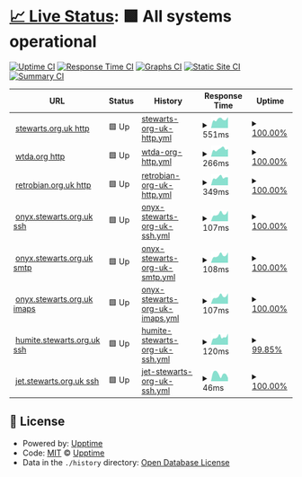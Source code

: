 # [📈 Live Status](https://thomasdstewart.github.io/upptime/): <!--live status--> **🟩 All systems operational**

[![Uptime CI](https://github.com/thomasdstewart/upptime/workflows/Uptime%20CI/badge.svg)](https://github.com/thomasdstewart/upptime/actions?query=workflow%3A%22Uptime+CI%22)
[![Response Time CI](https://github.com/thomasdstewart/upptime/workflows/Response%20Time%20CI/badge.svg)](https://github.com/thomasdstewart/upptime/actions?query=workflow%3A%22Response+Time+CI%22)
[![Graphs CI](https://github.com/thomasdstewart/upptime/workflows/Graphs%20CI/badge.svg)](https://github.com/thomasdstewart/upptime/actions?query=workflow%3A%22Graphs+CI%22)
[![Static Site CI](https://github.com/thomasdstewart/upptime/workflows/Static%20Site%20CI/badge.svg)](https://github.com/thomasdstewart/upptime/actions?query=workflow%3A%22Static+Site+CI%22)
[![Summary CI](https://github.com/thomasdstewart/upptime/workflows/Summary%20CI/badge.svg)](https://github.com/thomasdstewart/upptime/actions?query=workflow%3A%22Summary+CI%22)

<!--start: status pages-->
<!-- This summary is generated by Upptime (https://github.com/upptime/upptime) -->
<!-- Do not edit this manually, your changes will be overwritten -->
<!-- prettier-ignore -->
| URL | Status | History | Response Time | Uptime |
| --- | ------ | ------- | ------------- | ------ |
| <img alt="" src="https://icons.duckduckgo.com/ip3/stewarts.org.uk.ico" height="13"> [stewarts.org.uk http](https://stewarts.org.uk) | 🟩 Up | [stewarts-org-uk-http.yml](https://github.com/thomasdstewart/upptime/commits/HEAD/history/stewarts-org-uk-http.yml) | <details><summary><img alt="Response time graph" src="./graphs/stewarts-org-uk-http/response-time-week.png" height="20"> 551ms</summary><br><a href="https://thomasdstewart.github.io/upptime/history/stewarts-org-uk-http"><img alt="Response time 605" src="https://img.shields.io/endpoint?url=https%3A%2F%2Fraw.githubusercontent.com%2Fthomasdstewart%2Fupptime%2FHEAD%2Fapi%2Fstewarts-org-uk-http%2Fresponse-time.json"></a><br><a href="https://thomasdstewart.github.io/upptime/history/stewarts-org-uk-http"><img alt="24-hour response time 571" src="https://img.shields.io/endpoint?url=https%3A%2F%2Fraw.githubusercontent.com%2Fthomasdstewart%2Fupptime%2FHEAD%2Fapi%2Fstewarts-org-uk-http%2Fresponse-time-day.json"></a><br><a href="https://thomasdstewart.github.io/upptime/history/stewarts-org-uk-http"><img alt="7-day response time 551" src="https://img.shields.io/endpoint?url=https%3A%2F%2Fraw.githubusercontent.com%2Fthomasdstewart%2Fupptime%2FHEAD%2Fapi%2Fstewarts-org-uk-http%2Fresponse-time-week.json"></a><br><a href="https://thomasdstewart.github.io/upptime/history/stewarts-org-uk-http"><img alt="30-day response time 530" src="https://img.shields.io/endpoint?url=https%3A%2F%2Fraw.githubusercontent.com%2Fthomasdstewart%2Fupptime%2FHEAD%2Fapi%2Fstewarts-org-uk-http%2Fresponse-time-month.json"></a><br><a href="https://thomasdstewart.github.io/upptime/history/stewarts-org-uk-http"><img alt="1-year response time 590" src="https://img.shields.io/endpoint?url=https%3A%2F%2Fraw.githubusercontent.com%2Fthomasdstewart%2Fupptime%2FHEAD%2Fapi%2Fstewarts-org-uk-http%2Fresponse-time-year.json"></a></details> | <details><summary><a href="https://thomasdstewart.github.io/upptime/history/stewarts-org-uk-http">100.00%</a></summary><a href="https://thomasdstewart.github.io/upptime/history/stewarts-org-uk-http"><img alt="All-time uptime 100.00%" src="https://img.shields.io/endpoint?url=https%3A%2F%2Fraw.githubusercontent.com%2Fthomasdstewart%2Fupptime%2FHEAD%2Fapi%2Fstewarts-org-uk-http%2Fuptime.json"></a><br><a href="https://thomasdstewart.github.io/upptime/history/stewarts-org-uk-http"><img alt="24-hour uptime 100.00%" src="https://img.shields.io/endpoint?url=https%3A%2F%2Fraw.githubusercontent.com%2Fthomasdstewart%2Fupptime%2FHEAD%2Fapi%2Fstewarts-org-uk-http%2Fuptime-day.json"></a><br><a href="https://thomasdstewart.github.io/upptime/history/stewarts-org-uk-http"><img alt="7-day uptime 100.00%" src="https://img.shields.io/endpoint?url=https%3A%2F%2Fraw.githubusercontent.com%2Fthomasdstewart%2Fupptime%2FHEAD%2Fapi%2Fstewarts-org-uk-http%2Fuptime-week.json"></a><br><a href="https://thomasdstewart.github.io/upptime/history/stewarts-org-uk-http"><img alt="30-day uptime 100.00%" src="https://img.shields.io/endpoint?url=https%3A%2F%2Fraw.githubusercontent.com%2Fthomasdstewart%2Fupptime%2FHEAD%2Fapi%2Fstewarts-org-uk-http%2Fuptime-month.json"></a><br><a href="https://thomasdstewart.github.io/upptime/history/stewarts-org-uk-http"><img alt="1-year uptime 100.00%" src="https://img.shields.io/endpoint?url=https%3A%2F%2Fraw.githubusercontent.com%2Fthomasdstewart%2Fupptime%2FHEAD%2Fapi%2Fstewarts-org-uk-http%2Fuptime-year.json"></a></details>
| <img alt="" src="https://icons.duckduckgo.com/ip3/wtda.org.ico" height="13"> [wtda.org http](https://wtda.org) | 🟩 Up | [wtda-org-http.yml](https://github.com/thomasdstewart/upptime/commits/HEAD/history/wtda-org-http.yml) | <details><summary><img alt="Response time graph" src="./graphs/wtda-org-http/response-time-week.png" height="20"> 266ms</summary><br><a href="https://thomasdstewart.github.io/upptime/history/wtda-org-http"><img alt="Response time 266" src="https://img.shields.io/endpoint?url=https%3A%2F%2Fraw.githubusercontent.com%2Fthomasdstewart%2Fupptime%2FHEAD%2Fapi%2Fwtda-org-http%2Fresponse-time.json"></a><br><a href="https://thomasdstewart.github.io/upptime/history/wtda-org-http"><img alt="24-hour response time 271" src="https://img.shields.io/endpoint?url=https%3A%2F%2Fraw.githubusercontent.com%2Fthomasdstewart%2Fupptime%2FHEAD%2Fapi%2Fwtda-org-http%2Fresponse-time-day.json"></a><br><a href="https://thomasdstewart.github.io/upptime/history/wtda-org-http"><img alt="7-day response time 266" src="https://img.shields.io/endpoint?url=https%3A%2F%2Fraw.githubusercontent.com%2Fthomasdstewart%2Fupptime%2FHEAD%2Fapi%2Fwtda-org-http%2Fresponse-time-week.json"></a><br><a href="https://thomasdstewart.github.io/upptime/history/wtda-org-http"><img alt="30-day response time 248" src="https://img.shields.io/endpoint?url=https%3A%2F%2Fraw.githubusercontent.com%2Fthomasdstewart%2Fupptime%2FHEAD%2Fapi%2Fwtda-org-http%2Fresponse-time-month.json"></a><br><a href="https://thomasdstewart.github.io/upptime/history/wtda-org-http"><img alt="1-year response time 278" src="https://img.shields.io/endpoint?url=https%3A%2F%2Fraw.githubusercontent.com%2Fthomasdstewart%2Fupptime%2FHEAD%2Fapi%2Fwtda-org-http%2Fresponse-time-year.json"></a></details> | <details><summary><a href="https://thomasdstewart.github.io/upptime/history/wtda-org-http">100.00%</a></summary><a href="https://thomasdstewart.github.io/upptime/history/wtda-org-http"><img alt="All-time uptime 100.00%" src="https://img.shields.io/endpoint?url=https%3A%2F%2Fraw.githubusercontent.com%2Fthomasdstewart%2Fupptime%2FHEAD%2Fapi%2Fwtda-org-http%2Fuptime.json"></a><br><a href="https://thomasdstewart.github.io/upptime/history/wtda-org-http"><img alt="24-hour uptime 100.00%" src="https://img.shields.io/endpoint?url=https%3A%2F%2Fraw.githubusercontent.com%2Fthomasdstewart%2Fupptime%2FHEAD%2Fapi%2Fwtda-org-http%2Fuptime-day.json"></a><br><a href="https://thomasdstewart.github.io/upptime/history/wtda-org-http"><img alt="7-day uptime 100.00%" src="https://img.shields.io/endpoint?url=https%3A%2F%2Fraw.githubusercontent.com%2Fthomasdstewart%2Fupptime%2FHEAD%2Fapi%2Fwtda-org-http%2Fuptime-week.json"></a><br><a href="https://thomasdstewart.github.io/upptime/history/wtda-org-http"><img alt="30-day uptime 100.00%" src="https://img.shields.io/endpoint?url=https%3A%2F%2Fraw.githubusercontent.com%2Fthomasdstewart%2Fupptime%2FHEAD%2Fapi%2Fwtda-org-http%2Fuptime-month.json"></a><br><a href="https://thomasdstewart.github.io/upptime/history/wtda-org-http"><img alt="1-year uptime 100.00%" src="https://img.shields.io/endpoint?url=https%3A%2F%2Fraw.githubusercontent.com%2Fthomasdstewart%2Fupptime%2FHEAD%2Fapi%2Fwtda-org-http%2Fuptime-year.json"></a></details>
| <img alt="" src="https://icons.duckduckgo.com/ip3/retrobian.org.uk.ico" height="13"> [retrobian.org.uk http](https://retrobian.org.uk) | 🟩 Up | [retrobian-org-uk-http.yml](https://github.com/thomasdstewart/upptime/commits/HEAD/history/retrobian-org-uk-http.yml) | <details><summary><img alt="Response time graph" src="./graphs/retrobian-org-uk-http/response-time-week.png" height="20"> 349ms</summary><br><a href="https://thomasdstewart.github.io/upptime/history/retrobian-org-uk-http"><img alt="Response time 351" src="https://img.shields.io/endpoint?url=https%3A%2F%2Fraw.githubusercontent.com%2Fthomasdstewart%2Fupptime%2FHEAD%2Fapi%2Fretrobian-org-uk-http%2Fresponse-time.json"></a><br><a href="https://thomasdstewart.github.io/upptime/history/retrobian-org-uk-http"><img alt="24-hour response time 349" src="https://img.shields.io/endpoint?url=https%3A%2F%2Fraw.githubusercontent.com%2Fthomasdstewart%2Fupptime%2FHEAD%2Fapi%2Fretrobian-org-uk-http%2Fresponse-time-day.json"></a><br><a href="https://thomasdstewart.github.io/upptime/history/retrobian-org-uk-http"><img alt="7-day response time 349" src="https://img.shields.io/endpoint?url=https%3A%2F%2Fraw.githubusercontent.com%2Fthomasdstewart%2Fupptime%2FHEAD%2Fapi%2Fretrobian-org-uk-http%2Fresponse-time-week.json"></a><br><a href="https://thomasdstewart.github.io/upptime/history/retrobian-org-uk-http"><img alt="30-day response time 354" src="https://img.shields.io/endpoint?url=https%3A%2F%2Fraw.githubusercontent.com%2Fthomasdstewart%2Fupptime%2FHEAD%2Fapi%2Fretrobian-org-uk-http%2Fresponse-time-month.json"></a><br><a href="https://thomasdstewart.github.io/upptime/history/retrobian-org-uk-http"><img alt="1-year response time 347" src="https://img.shields.io/endpoint?url=https%3A%2F%2Fraw.githubusercontent.com%2Fthomasdstewart%2Fupptime%2FHEAD%2Fapi%2Fretrobian-org-uk-http%2Fresponse-time-year.json"></a></details> | <details><summary><a href="https://thomasdstewart.github.io/upptime/history/retrobian-org-uk-http">100.00%</a></summary><a href="https://thomasdstewart.github.io/upptime/history/retrobian-org-uk-http"><img alt="All-time uptime 100.00%" src="https://img.shields.io/endpoint?url=https%3A%2F%2Fraw.githubusercontent.com%2Fthomasdstewart%2Fupptime%2FHEAD%2Fapi%2Fretrobian-org-uk-http%2Fuptime.json"></a><br><a href="https://thomasdstewart.github.io/upptime/history/retrobian-org-uk-http"><img alt="24-hour uptime 100.00%" src="https://img.shields.io/endpoint?url=https%3A%2F%2Fraw.githubusercontent.com%2Fthomasdstewart%2Fupptime%2FHEAD%2Fapi%2Fretrobian-org-uk-http%2Fuptime-day.json"></a><br><a href="https://thomasdstewart.github.io/upptime/history/retrobian-org-uk-http"><img alt="7-day uptime 100.00%" src="https://img.shields.io/endpoint?url=https%3A%2F%2Fraw.githubusercontent.com%2Fthomasdstewart%2Fupptime%2FHEAD%2Fapi%2Fretrobian-org-uk-http%2Fuptime-week.json"></a><br><a href="https://thomasdstewart.github.io/upptime/history/retrobian-org-uk-http"><img alt="30-day uptime 100.00%" src="https://img.shields.io/endpoint?url=https%3A%2F%2Fraw.githubusercontent.com%2Fthomasdstewart%2Fupptime%2FHEAD%2Fapi%2Fretrobian-org-uk-http%2Fuptime-month.json"></a><br><a href="https://thomasdstewart.github.io/upptime/history/retrobian-org-uk-http"><img alt="1-year uptime 100.00%" src="https://img.shields.io/endpoint?url=https%3A%2F%2Fraw.githubusercontent.com%2Fthomasdstewart%2Fupptime%2FHEAD%2Fapi%2Fretrobian-org-uk-http%2Fuptime-year.json"></a></details>
| <img alt="" src="https://icons.duckduckgo.com/ip3/null.ico" height="13"> [onyx.stewarts.org.uk ssh](onyx.stewarts.org.uk) | 🟩 Up | [onyx-stewarts-org-uk-ssh.yml](https://github.com/thomasdstewart/upptime/commits/HEAD/history/onyx-stewarts-org-uk-ssh.yml) | <details><summary><img alt="Response time graph" src="./graphs/onyx-stewarts-org-uk-ssh/response-time-week.png" height="20"> 107ms</summary><br><a href="https://thomasdstewart.github.io/upptime/history/onyx-stewarts-org-uk-ssh"><img alt="Response time 115" src="https://img.shields.io/endpoint?url=https%3A%2F%2Fraw.githubusercontent.com%2Fthomasdstewart%2Fupptime%2FHEAD%2Fapi%2Fonyx-stewarts-org-uk-ssh%2Fresponse-time.json"></a><br><a href="https://thomasdstewart.github.io/upptime/history/onyx-stewarts-org-uk-ssh"><img alt="24-hour response time 96" src="https://img.shields.io/endpoint?url=https%3A%2F%2Fraw.githubusercontent.com%2Fthomasdstewart%2Fupptime%2FHEAD%2Fapi%2Fonyx-stewarts-org-uk-ssh%2Fresponse-time-day.json"></a><br><a href="https://thomasdstewart.github.io/upptime/history/onyx-stewarts-org-uk-ssh"><img alt="7-day response time 107" src="https://img.shields.io/endpoint?url=https%3A%2F%2Fraw.githubusercontent.com%2Fthomasdstewart%2Fupptime%2FHEAD%2Fapi%2Fonyx-stewarts-org-uk-ssh%2Fresponse-time-week.json"></a><br><a href="https://thomasdstewart.github.io/upptime/history/onyx-stewarts-org-uk-ssh"><img alt="30-day response time 102" src="https://img.shields.io/endpoint?url=https%3A%2F%2Fraw.githubusercontent.com%2Fthomasdstewart%2Fupptime%2FHEAD%2Fapi%2Fonyx-stewarts-org-uk-ssh%2Fresponse-time-month.json"></a><br><a href="https://thomasdstewart.github.io/upptime/history/onyx-stewarts-org-uk-ssh"><img alt="1-year response time 112" src="https://img.shields.io/endpoint?url=https%3A%2F%2Fraw.githubusercontent.com%2Fthomasdstewart%2Fupptime%2FHEAD%2Fapi%2Fonyx-stewarts-org-uk-ssh%2Fresponse-time-year.json"></a></details> | <details><summary><a href="https://thomasdstewart.github.io/upptime/history/onyx-stewarts-org-uk-ssh">100.00%</a></summary><a href="https://thomasdstewart.github.io/upptime/history/onyx-stewarts-org-uk-ssh"><img alt="All-time uptime 99.90%" src="https://img.shields.io/endpoint?url=https%3A%2F%2Fraw.githubusercontent.com%2Fthomasdstewart%2Fupptime%2FHEAD%2Fapi%2Fonyx-stewarts-org-uk-ssh%2Fuptime.json"></a><br><a href="https://thomasdstewart.github.io/upptime/history/onyx-stewarts-org-uk-ssh"><img alt="24-hour uptime 100.00%" src="https://img.shields.io/endpoint?url=https%3A%2F%2Fraw.githubusercontent.com%2Fthomasdstewart%2Fupptime%2FHEAD%2Fapi%2Fonyx-stewarts-org-uk-ssh%2Fuptime-day.json"></a><br><a href="https://thomasdstewart.github.io/upptime/history/onyx-stewarts-org-uk-ssh"><img alt="7-day uptime 100.00%" src="https://img.shields.io/endpoint?url=https%3A%2F%2Fraw.githubusercontent.com%2Fthomasdstewart%2Fupptime%2FHEAD%2Fapi%2Fonyx-stewarts-org-uk-ssh%2Fuptime-week.json"></a><br><a href="https://thomasdstewart.github.io/upptime/history/onyx-stewarts-org-uk-ssh"><img alt="30-day uptime 100.00%" src="https://img.shields.io/endpoint?url=https%3A%2F%2Fraw.githubusercontent.com%2Fthomasdstewart%2Fupptime%2FHEAD%2Fapi%2Fonyx-stewarts-org-uk-ssh%2Fuptime-month.json"></a><br><a href="https://thomasdstewart.github.io/upptime/history/onyx-stewarts-org-uk-ssh"><img alt="1-year uptime 99.88%" src="https://img.shields.io/endpoint?url=https%3A%2F%2Fraw.githubusercontent.com%2Fthomasdstewart%2Fupptime%2FHEAD%2Fapi%2Fonyx-stewarts-org-uk-ssh%2Fuptime-year.json"></a></details>
| <img alt="" src="https://icons.duckduckgo.com/ip3/null.ico" height="13"> [onyx.stewarts.org.uk smtp](onyx.stewarts.org.uk) | 🟩 Up | [onyx-stewarts-org-uk-smtp.yml](https://github.com/thomasdstewart/upptime/commits/HEAD/history/onyx-stewarts-org-uk-smtp.yml) | <details><summary><img alt="Response time graph" src="./graphs/onyx-stewarts-org-uk-smtp/response-time-week.png" height="20"> 108ms</summary><br><a href="https://thomasdstewart.github.io/upptime/history/onyx-stewarts-org-uk-smtp"><img alt="Response time 103" src="https://img.shields.io/endpoint?url=https%3A%2F%2Fraw.githubusercontent.com%2Fthomasdstewart%2Fupptime%2FHEAD%2Fapi%2Fonyx-stewarts-org-uk-smtp%2Fresponse-time.json"></a><br><a href="https://thomasdstewart.github.io/upptime/history/onyx-stewarts-org-uk-smtp"><img alt="24-hour response time 96" src="https://img.shields.io/endpoint?url=https%3A%2F%2Fraw.githubusercontent.com%2Fthomasdstewart%2Fupptime%2FHEAD%2Fapi%2Fonyx-stewarts-org-uk-smtp%2Fresponse-time-day.json"></a><br><a href="https://thomasdstewart.github.io/upptime/history/onyx-stewarts-org-uk-smtp"><img alt="7-day response time 108" src="https://img.shields.io/endpoint?url=https%3A%2F%2Fraw.githubusercontent.com%2Fthomasdstewart%2Fupptime%2FHEAD%2Fapi%2Fonyx-stewarts-org-uk-smtp%2Fresponse-time-week.json"></a><br><a href="https://thomasdstewart.github.io/upptime/history/onyx-stewarts-org-uk-smtp"><img alt="30-day response time 102" src="https://img.shields.io/endpoint?url=https%3A%2F%2Fraw.githubusercontent.com%2Fthomasdstewart%2Fupptime%2FHEAD%2Fapi%2Fonyx-stewarts-org-uk-smtp%2Fresponse-time-month.json"></a><br><a href="https://thomasdstewart.github.io/upptime/history/onyx-stewarts-org-uk-smtp"><img alt="1-year response time 103" src="https://img.shields.io/endpoint?url=https%3A%2F%2Fraw.githubusercontent.com%2Fthomasdstewart%2Fupptime%2FHEAD%2Fapi%2Fonyx-stewarts-org-uk-smtp%2Fresponse-time-year.json"></a></details> | <details><summary><a href="https://thomasdstewart.github.io/upptime/history/onyx-stewarts-org-uk-smtp">100.00%</a></summary><a href="https://thomasdstewart.github.io/upptime/history/onyx-stewarts-org-uk-smtp"><img alt="All-time uptime 99.90%" src="https://img.shields.io/endpoint?url=https%3A%2F%2Fraw.githubusercontent.com%2Fthomasdstewart%2Fupptime%2FHEAD%2Fapi%2Fonyx-stewarts-org-uk-smtp%2Fuptime.json"></a><br><a href="https://thomasdstewart.github.io/upptime/history/onyx-stewarts-org-uk-smtp"><img alt="24-hour uptime 100.00%" src="https://img.shields.io/endpoint?url=https%3A%2F%2Fraw.githubusercontent.com%2Fthomasdstewart%2Fupptime%2FHEAD%2Fapi%2Fonyx-stewarts-org-uk-smtp%2Fuptime-day.json"></a><br><a href="https://thomasdstewart.github.io/upptime/history/onyx-stewarts-org-uk-smtp"><img alt="7-day uptime 100.00%" src="https://img.shields.io/endpoint?url=https%3A%2F%2Fraw.githubusercontent.com%2Fthomasdstewart%2Fupptime%2FHEAD%2Fapi%2Fonyx-stewarts-org-uk-smtp%2Fuptime-week.json"></a><br><a href="https://thomasdstewart.github.io/upptime/history/onyx-stewarts-org-uk-smtp"><img alt="30-day uptime 100.00%" src="https://img.shields.io/endpoint?url=https%3A%2F%2Fraw.githubusercontent.com%2Fthomasdstewart%2Fupptime%2FHEAD%2Fapi%2Fonyx-stewarts-org-uk-smtp%2Fuptime-month.json"></a><br><a href="https://thomasdstewart.github.io/upptime/history/onyx-stewarts-org-uk-smtp"><img alt="1-year uptime 99.88%" src="https://img.shields.io/endpoint?url=https%3A%2F%2Fraw.githubusercontent.com%2Fthomasdstewart%2Fupptime%2FHEAD%2Fapi%2Fonyx-stewarts-org-uk-smtp%2Fuptime-year.json"></a></details>
| <img alt="" src="https://icons.duckduckgo.com/ip3/null.ico" height="13"> [onyx.stewarts.org.uk imaps](onyx.stewarts.org.uk) | 🟩 Up | [onyx-stewarts-org-uk-imaps.yml](https://github.com/thomasdstewart/upptime/commits/HEAD/history/onyx-stewarts-org-uk-imaps.yml) | <details><summary><img alt="Response time graph" src="./graphs/onyx-stewarts-org-uk-imaps/response-time-week.png" height="20"> 107ms</summary><br><a href="https://thomasdstewart.github.io/upptime/history/onyx-stewarts-org-uk-imaps"><img alt="Response time 103" src="https://img.shields.io/endpoint?url=https%3A%2F%2Fraw.githubusercontent.com%2Fthomasdstewart%2Fupptime%2FHEAD%2Fapi%2Fonyx-stewarts-org-uk-imaps%2Fresponse-time.json"></a><br><a href="https://thomasdstewart.github.io/upptime/history/onyx-stewarts-org-uk-imaps"><img alt="24-hour response time 95" src="https://img.shields.io/endpoint?url=https%3A%2F%2Fraw.githubusercontent.com%2Fthomasdstewart%2Fupptime%2FHEAD%2Fapi%2Fonyx-stewarts-org-uk-imaps%2Fresponse-time-day.json"></a><br><a href="https://thomasdstewart.github.io/upptime/history/onyx-stewarts-org-uk-imaps"><img alt="7-day response time 107" src="https://img.shields.io/endpoint?url=https%3A%2F%2Fraw.githubusercontent.com%2Fthomasdstewart%2Fupptime%2FHEAD%2Fapi%2Fonyx-stewarts-org-uk-imaps%2Fresponse-time-week.json"></a><br><a href="https://thomasdstewart.github.io/upptime/history/onyx-stewarts-org-uk-imaps"><img alt="30-day response time 102" src="https://img.shields.io/endpoint?url=https%3A%2F%2Fraw.githubusercontent.com%2Fthomasdstewart%2Fupptime%2FHEAD%2Fapi%2Fonyx-stewarts-org-uk-imaps%2Fresponse-time-month.json"></a><br><a href="https://thomasdstewart.github.io/upptime/history/onyx-stewarts-org-uk-imaps"><img alt="1-year response time 102" src="https://img.shields.io/endpoint?url=https%3A%2F%2Fraw.githubusercontent.com%2Fthomasdstewart%2Fupptime%2FHEAD%2Fapi%2Fonyx-stewarts-org-uk-imaps%2Fresponse-time-year.json"></a></details> | <details><summary><a href="https://thomasdstewart.github.io/upptime/history/onyx-stewarts-org-uk-imaps">100.00%</a></summary><a href="https://thomasdstewart.github.io/upptime/history/onyx-stewarts-org-uk-imaps"><img alt="All-time uptime 99.90%" src="https://img.shields.io/endpoint?url=https%3A%2F%2Fraw.githubusercontent.com%2Fthomasdstewart%2Fupptime%2FHEAD%2Fapi%2Fonyx-stewarts-org-uk-imaps%2Fuptime.json"></a><br><a href="https://thomasdstewart.github.io/upptime/history/onyx-stewarts-org-uk-imaps"><img alt="24-hour uptime 100.00%" src="https://img.shields.io/endpoint?url=https%3A%2F%2Fraw.githubusercontent.com%2Fthomasdstewart%2Fupptime%2FHEAD%2Fapi%2Fonyx-stewarts-org-uk-imaps%2Fuptime-day.json"></a><br><a href="https://thomasdstewart.github.io/upptime/history/onyx-stewarts-org-uk-imaps"><img alt="7-day uptime 100.00%" src="https://img.shields.io/endpoint?url=https%3A%2F%2Fraw.githubusercontent.com%2Fthomasdstewart%2Fupptime%2FHEAD%2Fapi%2Fonyx-stewarts-org-uk-imaps%2Fuptime-week.json"></a><br><a href="https://thomasdstewart.github.io/upptime/history/onyx-stewarts-org-uk-imaps"><img alt="30-day uptime 100.00%" src="https://img.shields.io/endpoint?url=https%3A%2F%2Fraw.githubusercontent.com%2Fthomasdstewart%2Fupptime%2FHEAD%2Fapi%2Fonyx-stewarts-org-uk-imaps%2Fuptime-month.json"></a><br><a href="https://thomasdstewart.github.io/upptime/history/onyx-stewarts-org-uk-imaps"><img alt="1-year uptime 99.88%" src="https://img.shields.io/endpoint?url=https%3A%2F%2Fraw.githubusercontent.com%2Fthomasdstewart%2Fupptime%2FHEAD%2Fapi%2Fonyx-stewarts-org-uk-imaps%2Fuptime-year.json"></a></details>
| <img alt="" src="https://icons.duckduckgo.com/ip3/null.ico" height="13"> [humite.stewarts.org.uk ssh](humite.stewarts.org.uk) | 🟩 Up | [humite-stewarts-org-uk-ssh.yml](https://github.com/thomasdstewart/upptime/commits/HEAD/history/humite-stewarts-org-uk-ssh.yml) | <details><summary><img alt="Response time graph" src="./graphs/humite-stewarts-org-uk-ssh/response-time-week.png" height="20"> 120ms</summary><br><a href="https://thomasdstewart.github.io/upptime/history/humite-stewarts-org-uk-ssh"><img alt="Response time 137" src="https://img.shields.io/endpoint?url=https%3A%2F%2Fraw.githubusercontent.com%2Fthomasdstewart%2Fupptime%2FHEAD%2Fapi%2Fhumite-stewarts-org-uk-ssh%2Fresponse-time.json"></a><br><a href="https://thomasdstewart.github.io/upptime/history/humite-stewarts-org-uk-ssh"><img alt="24-hour response time 104" src="https://img.shields.io/endpoint?url=https%3A%2F%2Fraw.githubusercontent.com%2Fthomasdstewart%2Fupptime%2FHEAD%2Fapi%2Fhumite-stewarts-org-uk-ssh%2Fresponse-time-day.json"></a><br><a href="https://thomasdstewart.github.io/upptime/history/humite-stewarts-org-uk-ssh"><img alt="7-day response time 120" src="https://img.shields.io/endpoint?url=https%3A%2F%2Fraw.githubusercontent.com%2Fthomasdstewart%2Fupptime%2FHEAD%2Fapi%2Fhumite-stewarts-org-uk-ssh%2Fresponse-time-week.json"></a><br><a href="https://thomasdstewart.github.io/upptime/history/humite-stewarts-org-uk-ssh"><img alt="30-day response time 119" src="https://img.shields.io/endpoint?url=https%3A%2F%2Fraw.githubusercontent.com%2Fthomasdstewart%2Fupptime%2FHEAD%2Fapi%2Fhumite-stewarts-org-uk-ssh%2Fresponse-time-month.json"></a><br><a href="https://thomasdstewart.github.io/upptime/history/humite-stewarts-org-uk-ssh"><img alt="1-year response time 134" src="https://img.shields.io/endpoint?url=https%3A%2F%2Fraw.githubusercontent.com%2Fthomasdstewart%2Fupptime%2FHEAD%2Fapi%2Fhumite-stewarts-org-uk-ssh%2Fresponse-time-year.json"></a></details> | <details><summary><a href="https://thomasdstewart.github.io/upptime/history/humite-stewarts-org-uk-ssh">99.85%</a></summary><a href="https://thomasdstewart.github.io/upptime/history/humite-stewarts-org-uk-ssh"><img alt="All-time uptime 99.83%" src="https://img.shields.io/endpoint?url=https%3A%2F%2Fraw.githubusercontent.com%2Fthomasdstewart%2Fupptime%2FHEAD%2Fapi%2Fhumite-stewarts-org-uk-ssh%2Fuptime.json"></a><br><a href="https://thomasdstewart.github.io/upptime/history/humite-stewarts-org-uk-ssh"><img alt="24-hour uptime 100.00%" src="https://img.shields.io/endpoint?url=https%3A%2F%2Fraw.githubusercontent.com%2Fthomasdstewart%2Fupptime%2FHEAD%2Fapi%2Fhumite-stewarts-org-uk-ssh%2Fuptime-day.json"></a><br><a href="https://thomasdstewart.github.io/upptime/history/humite-stewarts-org-uk-ssh"><img alt="7-day uptime 99.85%" src="https://img.shields.io/endpoint?url=https%3A%2F%2Fraw.githubusercontent.com%2Fthomasdstewart%2Fupptime%2FHEAD%2Fapi%2Fhumite-stewarts-org-uk-ssh%2Fuptime-week.json"></a><br><a href="https://thomasdstewart.github.io/upptime/history/humite-stewarts-org-uk-ssh"><img alt="30-day uptime 99.96%" src="https://img.shields.io/endpoint?url=https%3A%2F%2Fraw.githubusercontent.com%2Fthomasdstewart%2Fupptime%2FHEAD%2Fapi%2Fhumite-stewarts-org-uk-ssh%2Fuptime-month.json"></a><br><a href="https://thomasdstewart.github.io/upptime/history/humite-stewarts-org-uk-ssh"><img alt="1-year uptime 99.79%" src="https://img.shields.io/endpoint?url=https%3A%2F%2Fraw.githubusercontent.com%2Fthomasdstewart%2Fupptime%2FHEAD%2Fapi%2Fhumite-stewarts-org-uk-ssh%2Fuptime-year.json"></a></details>
| <img alt="" src="https://icons.duckduckgo.com/ip3/null.ico" height="13"> [jet.stewarts.org.uk ssh](jet.stewarts.org.uk) | 🟩 Up | [jet-stewarts-org-uk-ssh.yml](https://github.com/thomasdstewart/upptime/commits/HEAD/history/jet-stewarts-org-uk-ssh.yml) | <details><summary><img alt="Response time graph" src="./graphs/jet-stewarts-org-uk-ssh/response-time-week.png" height="20"> 46ms</summary><br><a href="https://thomasdstewart.github.io/upptime/history/jet-stewarts-org-uk-ssh"><img alt="Response time 92" src="https://img.shields.io/endpoint?url=https%3A%2F%2Fraw.githubusercontent.com%2Fthomasdstewart%2Fupptime%2FHEAD%2Fapi%2Fjet-stewarts-org-uk-ssh%2Fresponse-time.json"></a><br><a href="https://thomasdstewart.github.io/upptime/history/jet-stewarts-org-uk-ssh"><img alt="24-hour response time 52" src="https://img.shields.io/endpoint?url=https%3A%2F%2Fraw.githubusercontent.com%2Fthomasdstewart%2Fupptime%2FHEAD%2Fapi%2Fjet-stewarts-org-uk-ssh%2Fresponse-time-day.json"></a><br><a href="https://thomasdstewart.github.io/upptime/history/jet-stewarts-org-uk-ssh"><img alt="7-day response time 46" src="https://img.shields.io/endpoint?url=https%3A%2F%2Fraw.githubusercontent.com%2Fthomasdstewart%2Fupptime%2FHEAD%2Fapi%2Fjet-stewarts-org-uk-ssh%2Fresponse-time-week.json"></a><br><a href="https://thomasdstewart.github.io/upptime/history/jet-stewarts-org-uk-ssh"><img alt="30-day response time 50" src="https://img.shields.io/endpoint?url=https%3A%2F%2Fraw.githubusercontent.com%2Fthomasdstewart%2Fupptime%2FHEAD%2Fapi%2Fjet-stewarts-org-uk-ssh%2Fresponse-time-month.json"></a><br><a href="https://thomasdstewart.github.io/upptime/history/jet-stewarts-org-uk-ssh"><img alt="1-year response time 82" src="https://img.shields.io/endpoint?url=https%3A%2F%2Fraw.githubusercontent.com%2Fthomasdstewart%2Fupptime%2FHEAD%2Fapi%2Fjet-stewarts-org-uk-ssh%2Fresponse-time-year.json"></a></details> | <details><summary><a href="https://thomasdstewart.github.io/upptime/history/jet-stewarts-org-uk-ssh">100.00%</a></summary><a href="https://thomasdstewart.github.io/upptime/history/jet-stewarts-org-uk-ssh"><img alt="All-time uptime 100.00%" src="https://img.shields.io/endpoint?url=https%3A%2F%2Fraw.githubusercontent.com%2Fthomasdstewart%2Fupptime%2FHEAD%2Fapi%2Fjet-stewarts-org-uk-ssh%2Fuptime.json"></a><br><a href="https://thomasdstewart.github.io/upptime/history/jet-stewarts-org-uk-ssh"><img alt="24-hour uptime 100.00%" src="https://img.shields.io/endpoint?url=https%3A%2F%2Fraw.githubusercontent.com%2Fthomasdstewart%2Fupptime%2FHEAD%2Fapi%2Fjet-stewarts-org-uk-ssh%2Fuptime-day.json"></a><br><a href="https://thomasdstewart.github.io/upptime/history/jet-stewarts-org-uk-ssh"><img alt="7-day uptime 100.00%" src="https://img.shields.io/endpoint?url=https%3A%2F%2Fraw.githubusercontent.com%2Fthomasdstewart%2Fupptime%2FHEAD%2Fapi%2Fjet-stewarts-org-uk-ssh%2Fuptime-week.json"></a><br><a href="https://thomasdstewart.github.io/upptime/history/jet-stewarts-org-uk-ssh"><img alt="30-day uptime 100.00%" src="https://img.shields.io/endpoint?url=https%3A%2F%2Fraw.githubusercontent.com%2Fthomasdstewart%2Fupptime%2FHEAD%2Fapi%2Fjet-stewarts-org-uk-ssh%2Fuptime-month.json"></a><br><a href="https://thomasdstewart.github.io/upptime/history/jet-stewarts-org-uk-ssh"><img alt="1-year uptime 100.00%" src="https://img.shields.io/endpoint?url=https%3A%2F%2Fraw.githubusercontent.com%2Fthomasdstewart%2Fupptime%2FHEAD%2Fapi%2Fjet-stewarts-org-uk-ssh%2Fuptime-year.json"></a></details>

<!--end: status pages-->

## 📄 License

- Powered by: [Upptime](https://github.com/upptime/upptime)
- Code: [MIT](./LICENSE) © [Upptime](https://upptime.js.org)
- Data in the `./history` directory: [Open Database License](https://opendatacommons.org/licenses/odbl/1-0/)
